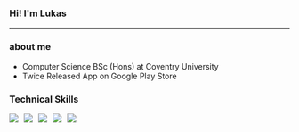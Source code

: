 ### Hi! I'm Lukas
---
### about me
- Computer Science BSc (Hons) at Coventry University
- Twice Released App on Google Play Store

### Technical Skills

<div style="display: flex; gap: 10px;">
  <img src="https://img.shields.io/badge/Python-3776AB?style=for-the-badge&logo=Python&logoColor=white">
  <img src="https://img.shields.io/badge/Unity-ECD53F?style=for-the-badge&logo=Unity&logoColor=black">
  <img src="https://img.shields.io/badge/Csharp-512BD4?style=for-the-badge&logo=Csharp&logoColor=white">
  <img src="https://img.shields.io/badge/JavaScript-FE5F50?style=for-the-badge&logo=JavaScript&logoColor=white">
  <img src="https://img.shields.io/badge/Adobe Photoshop-31A8FF?style=for-the-badge&logo=Adobe Photoshop&logoColor=black">
</div>
<!--
**Lukasoh/Lukasoh** is a ✨ _special_ ✨ repository because its `README.md` (this file) appears on your GitHub profile.

Here are some ideas to get you started:

- 🔭 I’m currently working on ...
- 🌱 I’m currently learning ...
- 👯 I’m looking to collaborate on ...
- 🤔 I’m looking for help with ...
- 💬 Ask me about ...
- 📫 How to reach me: ...
- 😄 Pronouns: ...
- ⚡ Fun fact: ...
-->
